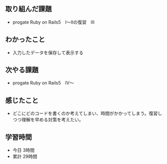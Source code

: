 ## 取り組んだ課題
- progate Ruby on Rails5　Ⅰ～Ⅱの復習　Ⅲ
## わかったこと
- 入力したデータを保存して表示する
## 次やる課題
- progate Ruby on Rails5　Ⅳ～
## 感じたこと
- どこにどのコードを書くのか考えてしまい、時間がかかってしまう。復習しつつ理解を早める対策を考えたい。
## 学習時間
- 今日 3時間
- 累計 29時間
